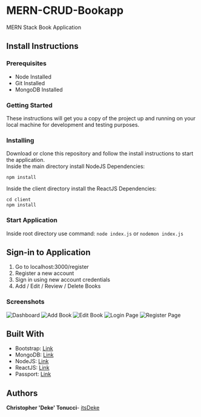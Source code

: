 # MERN-CRUD-Bookapp

MERN Stack Book Application

## Install Instructions
### Prerequisites
* Node Installed
* Git Installed
* MongoDB Installed

### Getting Started
These instructions will get you a copy of the project up and running on your local machine for development and testing purposes.

### Installing
Download or clone this repository and follow the install instructions to start the application.  
Inside the main directory install NodeJS Dependencies:
```
npm install
```
Inside the client directory install the ReactJS Dependencies:

```
cd client
npm install
```

### Start Application
Inside root directory use command:
```node index.js``` or ```nodemon index.js```

## Sign-in to Application
1. Go to localhost:3000/register
2. Register a new account
3. Sign in using new account credentials
4. Add / Edit / Review / Delete Books

### Screenshots
![Dashboard](/screenshots/Read.jpg)
![Add Book](/screenshots/Add.jpg)
![Edit Book](/screenshots/Edit.jpg)
![Login Page](/screenshots/Login.jpg)
![Register Page](/screenshots/Register.jpg)

## Built With
* Bootstrap: [Link](http://getbootstrap.com/)
* MongoDB: [Link](https://www.mongodb.com/)
* NodeJS: [Link](https://nodejs.org/en/)
* ReactJS: [Link](https://reactjs.org/)
* Passport: [Link](http://www.passportjs.org/)

## Authors
**Christopher 'Deke' Tonucci**- [itsDeke](https://github.com/itsDeke)
